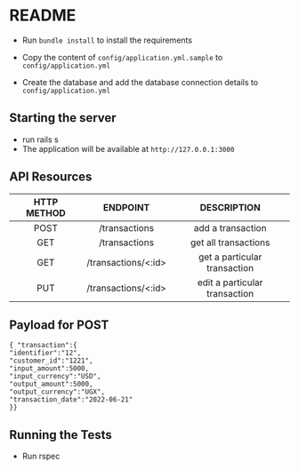 # README


* Run `bundle install` to install the requirements

* Copy the content of `config/application.yml.sample` to `config/application.yml`
* Create the database and add the database connection details to `config/application.yml`

## Starting the server

* run rails s
*  The application will be available at `http://127.0.0.1:3000`

## API Resources
| HTTP METHOD | ENDPOINT | DESCRIPTION |
|:-----------:| :---: | :---: |
|    POST     | /transactions | add a transaction
|     GET     | /transactions | get all transactions
|     GET     | /transactions/<:id>| get a particular transaction
|     PUT     | /transactions/<:id>| edit a particular transaction



## Payload for POST
  ``` 
  { "transaction":{
  "identifier":"12",
  "customer_id":"1221",
  "input_amount":5000,
  "input_currency":"USD",
  "output_amount":5000,
  "output_currency":"UGX",
  "transaction_date":"2022-06-21"
  }}
  ```

## Running the Tests

* Run rspec

